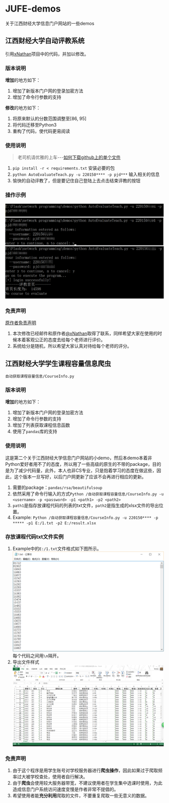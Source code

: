 # JUFE-demos
关于江西财经大学信息门户网站的一些demos

## 江西财经大学自动评教系统
引用[xNathan](https://github.com/xNathan/TeachEvaluation)项目中的代码，并加以修改。
### 版本说明
**增加**的地方如下：
1. 增加了新版本门户网的登录加密方法
2. 增加了命令行参数的支持

**修改**的地方如下：
1. 将原来默认的分数范围调整至\[86, 95]
2. 将代码迁移至Python3
3. 重构了代码，使代码更易阅读

### 使用说明
> 老司机请优雅的上车---[如何下载github上的单个文件](https://www.cnblogs.com/zhaoqingqing/p/5534827.html)

1. `pip install -r < requirements.txt` 安装必要的包
2. `python AutoEvaluateTeach.py -u 220150**** -p pjd***` 输入相关的信息
3. 愉快的自动评教了，但是要记住自己登陆上去点击结束评教的按钮

### 操作示例
![1](https://github.com/poetlife/JUFE-demos/blob/master/pics/1.png)
![2](https://github.com/poetlife/JUFE-demos/blob/master/pics/2.png)
![3](https://github.com/poetlife/JUFE-demos/blob/master/pics/3.png)

### 免责声明
[原作者免责声明](https://github.com/xNathan/TeachEvaluation#免责声明)
1. 本次修改已经邮件和原作者[@xNathan](https://github.com/xNathan)取得了联系，同样希望大家在使用的时候本着客观公正的态度去给每个老师进行评价。
2. 系统给分是随机，所以希望大家认真对待给每个老师的评分。

## 江西财经大学学生课程容量信息爬虫
`自动获取课程容量信息/CourseInfo.py`

### 版本说明
**增加**的地方如下：
1. 增加了新版本门户网的登录加密方法
2. 增加了命令行参数的支持
3. 增加了列表获取课程信息函数
4. 使用了`pandas`库的支持

### 使用说明
这是第二个关于江西财经大学信息门户网站的小demo，然后本demo本着非Python爱好者用不了的态度，所以用了一些高级的原生的不带的package，目的是为了减少代码量，此外，本人也非CS专业，只是抱着学习的态度在做这些，因此，这个版本一旦写好，以后门户网更新了应该不会再进行相应的更新。
1. 需要的package：`pandas/rsa/beautifulsoup`
2. 依然采用了命令行输入的方式`Python /自动获取课程容量信息/CourseInfo.py -u <username> -p <password> -p1 <path1> -p2 <path2>`
3. `path1`是指存放课程代码的列表的txt文件，`path2`是指生成的xlsx文件的导出位置。
4. Example: `Python /自动获取课程容量信息/CourseInfo.py -u 220150**** -p ***** -p1 E:/1.txt -p2 E:/result.xlsx`

### 存放课程代码txt文件实例
1. Example中的`E:/1.txt`文件格式如下图所示。
![1.txt样式](https://github.com/poetlife/JUFE-demos/blob/master/pics/4.png)
每个代码之间用`\n`隔开。
2. 导出文件样式
![result.xlsx](https://github.com/poetlife/JUFE-demos/blob/master/pics/5.png)

### 免责声明
1. 由于这个程序是用学生账号对学校服务器进行**爬虫操作**，因此如果过于爬取频率过大被学校查处，使用者自行解决。
2. 由于**爬虫**会使用较大服务器带宽，不建议使用者在学生集中选课时使用，为此造成信息门户系统访问速度变慢是作者非常不提倡的。
3. 希望使用者能**充分利用**爬取的文件，不要重复爬取一些无意义的数据。

